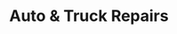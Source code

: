 ---
title: "Auto & Truck Repairs"
url: /franklin-square/auto-and-truck-repairs/
shop: car repair
---